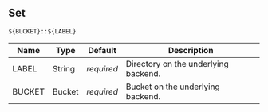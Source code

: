 ## Set

```
${BUCKET}::${LABEL}
```

Name         | Type   | Default    | Description
------------ | ------ | ---------- | ------------------
LABEL        | String | _required_ | Directory on the underlying backend.
BUCKET       | Bucket | _required_ | Bucket on the underlying backend.
